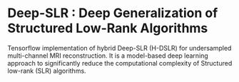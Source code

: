 # Deep-SLR : Deep Generalization of Structured Low-Rank Algorithms
Tensorflow implementation of hybrid Deep-SLR (H-DSLR) for undersampled multi-channel MRI reconstruction. It is a model-based deep learning approach to significantly
reduce the computational complexity of Structured low-rank (SLR) algorithms.
